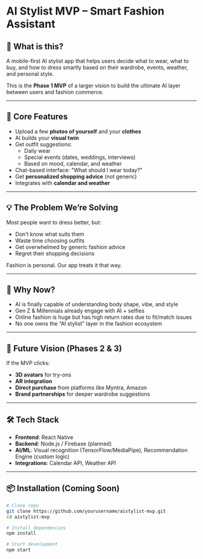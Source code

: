 # AI Stylist MVP – Smart Fashion Assistant

## 🧠 What is this?

A mobile-first AI stylist app that helps users decide what to wear, what to buy, and how to dress smartly based on their wardrobe, events, weather, and personal style.

This is the **Phase 1 MVP** of a larger vision to build the ultimate AI layer between users and fashion commerce.

---

## 🎯 Core Features

- Upload a few **photos of yourself** and your **clothes**
- AI builds your **visual twin**
- Get outfit suggestions:
  - Daily wear
  - Special events (dates, weddings, interviews)
  - Based on mood, calendar, and weather
- Chat-based interface: "What should I wear today?"
- Get **personalized shopping advice** (not generic)
- Integrates with **calendar and weather**

---

## 💡 The Problem We’re Solving

Most people want to dress better, but:
- Don’t know what suits them
- Waste time choosing outfits
- Get overwhelmed by generic fashion advice
- Regret their shopping decisions

Fashion is personal. Our app treats it that way.

---

## 🚀 Why Now?

- AI is finally capable of understanding body shape, vibe, and style
- Gen Z & Millennials already engage with AI + selfies
- Online fashion is huge but has high return rates due to fit/match issues
- No one owns the “AI stylist” layer in the fashion ecosystem

---

## 🔮 Future Vision (Phases 2 & 3)

If the MVP clicks:
- **3D avatars** for try-ons
- **AR integration**
- **Direct purchase** from platforms like Myntra, Amazon
- **Brand partnerships** for deeper wardrobe suggestions

---

## 🛠️ Tech Stack

- **Frontend**: React Native
- **Backend**: Node.js / Firebase (planned)
- **AI/ML**: Visual recognition (TensorFlow/MediaPipe), Recommendation Engine (custom logic)
- **Integrations**: Calendar API, Weather API

---

## 📦 Installation (Coming Soon)

```bash
# Clone repo
git clone https://github.com/yourusername/aistylist-mvp.git
cd aistylist-mvp

# Install dependencies
npm install

# Start development
npm start
